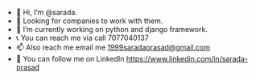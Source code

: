 - 👋 Hi, I’m @sarada.
- 👀 Looking for companies to work with them.
- 🌱 I’m currently working on python and django framework.
- 📞 You can reach me via call 7077040137
- 📫 Also reach me email me 1999saradaprasad@gmail.com
- 🔗 You can follow me on LinkedIn https://www.linkedin.com/in/sarada-prasad

